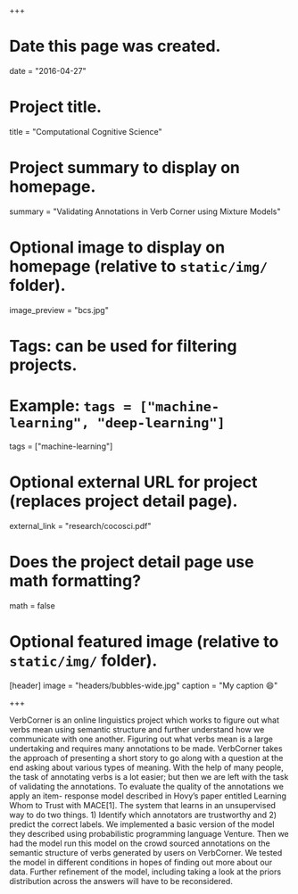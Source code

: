 +++
# Date this page was created.
date = "2016-04-27"

# Project title.
title = "Computational Cognitive Science"

# Project summary to display on homepage.
summary = "Validating Annotations in Verb Corner using Mixture Models"

# Optional image to display on homepage (relative to `static/img/` folder).
image_preview = "bcs.jpg"

# Tags: can be used for filtering projects.
# Example: `tags = ["machine-learning", "deep-learning"]`
tags = ["machine-learning"]

# Optional external URL for project (replaces project detail page).
external_link = "research/cocosci.pdf"

# Does the project detail page use math formatting?
math = false

# Optional featured image (relative to `static/img/` folder).
[header]
image = "headers/bubbles-wide.jpg"
caption = "My caption :smile:"

+++

VerbCorner is an online linguistics project which works to figure out what verbs mean using semantic structure and further understand how we communicate with one another. Figuring out what verbs mean is a large undertaking and requires many annotations to be made. VerbCorner takes the approach of presenting a short story to go along with a question at the end asking about various types of meaning. With the help of many people, the task of annotating verbs is a lot easier; but then we are left with the task of validating the annotations. To evaluate the quality of the annotations we apply an item- response model described in Hovy’s paper entitled Learning Whom to Trust with MACE[1]. The system that learns in an unsupervised way to do two things. 1) Identify which annotators are trustworthy and 2) predict the correct labels. We implemented a basic version of the model they described using probabilistic programming language Venture. Then we had the model run this model on the crowd sourced annotations on the semantic structure of verbs generated by users on VerbCorner. We tested the model in different conditions in hopes of finding out more about our data. Further refinement of the model, including taking a look at the priors distribution across the answers will have to be reconsidered.
